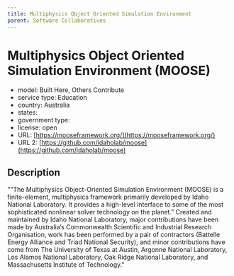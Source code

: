 ```yaml
---
title: Multiphysics Object Oriented Simulation Environment
parent: Software Collaboratives
---
```


# Multiphysics Object Oriented Simulation Environment (MOOSE)

- model: Built Here, Others Contribute
- service type: Education
- country: Australia
- states: 
- government type: 
- license: open
- URL: [https://mooseframework.org/](https://mooseframework.org/)
- URL 2: [https://github.com/idaholab/moose](https://github.com/idaholab/moose)

## Description
"“The Multiphysics Object-Oriented Simulation Environment (MOOSE) is a finite-element, multiphysics framework primarily developed by Idaho National Laboratory. It provides a high-level interface to some of the most sophisticated nonlinear solver technology on the planet.” Created and maintained by Idaho National Laboratory, major contributions have been made by Australia’s Commonwealth Scientific and Industrial Research Organisation, work has been performed by a pair of contractors (Battelle Energy Alliance and Triad National Security), and minor contributions have come from The University of Texas at Austin, Argonne National Laboratory, Los Alamos National Laboratory, Oak Ridge National Laboratory, and Massachusetts Institute of Technology."
